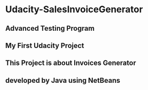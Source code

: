 # Udacity-SalesInvoiceGenerator

## Advanced Testing Program
## My First Udacity Project 
## This Project is about Invoices Generator
## developed by Java using NetBeans
